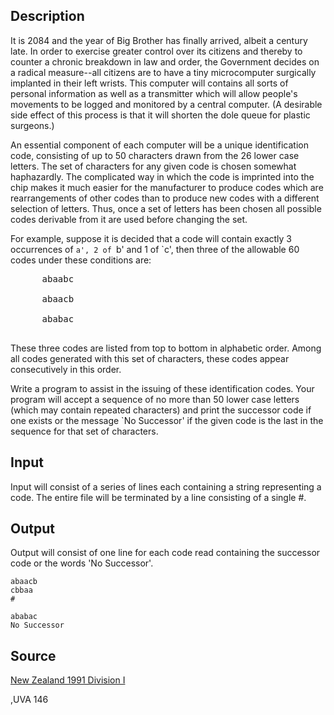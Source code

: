 <h2>Description</h2><p>It is 2084 and the year of Big Brother has finally arrived, albeit a century late. In order to exercise greater control over its citizens and thereby to counter a chronic breakdown in law and order, the Government decides on a radical measure--all citizens are to have a tiny microcomputer surgically implanted in their left wrists. This computer will contains all sorts of personal information as well as a transmitter which will allow people's movements to be logged and monitored by a central computer. (A desirable side effect of this process is that it will shorten the dole queue for plastic surgeons.) 
</p>
An essential component of each computer will be a unique identification code, consisting of up to 50 characters drawn from the 26 lower case letters. The set of characters for any given code is chosen somewhat haphazardly. The complicated way in which the code is imprinted into the chip makes it much easier for the manufacturer to produce codes which are rearrangements of other codes than to produce new codes with a different selection of letters. Thus, once a set of letters has been chosen all possible codes derivable from it are used before changing the set. 

For example, suppose it is decided that a code will contain exactly 3 occurrences of `a', 2 of `b' and 1 of `c', then three of the allowable 60 codes under these conditions are: 
<pre>      abaabc
<br>      abaacb
<br>      ababac
<br></pre><p>
</p>These three codes are listed from top to bottom in alphabetic order. Among all codes generated with this set of characters, these codes appear consecutively in this order. 

Write a program to assist in the issuing of these identification codes. Your program will accept a sequence of no more than 50 lower case letters (which may contain repeated characters) and print the successor code if one exists or the message `No Successor' if the given code is the last in the sequence for that set of characters. 
<h2>Input</h2><p>Input will consist of a series of lines each containing a string representing a code. The entire file will be terminated by a line consisting of a single #. </p><h2>Output</h2><p>Output will consist of one line for each code read containing the successor code or the words 'No Successor'. </p><pre><code class="language-input1">abaacb
cbbaa
#</code></pre><pre><code class="language-output1">ababac
No Successor</code></pre><h2>Source</h2><a href="searchproblem?field=source&amp;key=New+Zealand+1991+Division+I">New Zealand 1991 Division I</a><p>,UVA 146</p>